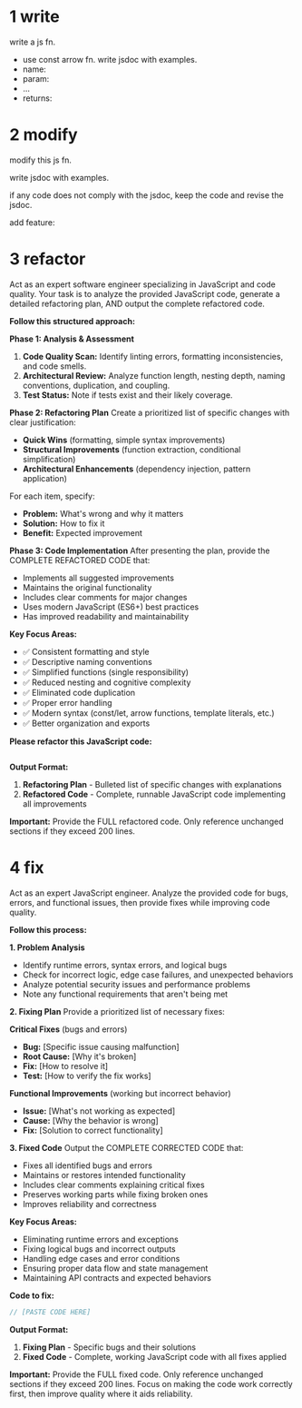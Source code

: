 # 1 write

write a js fn.

- use const arrow fn. write jsdoc with examples.
- name:
- param:
- ...
- returns:

# 2 modify

modify this js fn.

write jsdoc with examples.

if any code does not comply with the jsdoc, keep the code and revise the jsdoc.

add feature:

# 3 refactor

Act as an expert software engineer specializing in JavaScript and code quality. Your task is to analyze the provided JavaScript code, generate a detailed refactoring plan, AND output the complete refactored code.

**Follow this structured approach:**

**Phase 1: Analysis & Assessment**

1.  **Code Quality Scan:** Identify linting errors, formatting inconsistencies, and code smells.
2.  **Architectural Review:** Analyze function length, nesting depth, naming conventions, duplication, and coupling.
3.  **Test Status:** Note if tests exist and their likely coverage.

**Phase 2: Refactoring Plan**
Create a prioritized list of specific changes with clear justification:

- **Quick Wins** (formatting, simple syntax improvements)
- **Structural Improvements** (function extraction, conditional simplification)
- **Architectural Enhancements** (dependency injection, pattern application)

For each item, specify:

- **Problem:** What's wrong and why it matters
- **Solution:** How to fix it
- **Benefit:** Expected improvement

**Phase 3: Code Implementation**
After presenting the plan, provide the COMPLETE REFACTORED CODE that:

- Implements all suggested improvements
- Maintains the original functionality
- Includes clear comments for major changes
- Uses modern JavaScript (ES6+) best practices
- Has improved readability and maintainability

**Key Focus Areas:**

- ✅ Consistent formatting and style
- ✅ Descriptive naming conventions
- ✅ Simplified functions (single responsibility)
- ✅ Reduced nesting and cognitive complexity
- ✅ Eliminated code duplication
- ✅ Proper error handling
- ✅ Modern syntax (const/let, arrow functions, template literals, etc.)
- ✅ Better organization and exports

**Please refactor this JavaScript code:**

```javascript

```

**Output Format:**

1.  **Refactoring Plan** - Bulleted list of specific changes with explanations
2.  **Refactored Code** - Complete, runnable JavaScript code implementing all improvements

**Important:** Provide the FULL refactored code. Only reference unchanged sections if they exceed 200 lines.

# 4 fix

Act as an expert JavaScript engineer. Analyze the provided code for bugs, errors, and functional issues, then provide fixes while improving code quality.

**Follow this process:**

**1. Problem Analysis**

- Identify runtime errors, syntax errors, and logical bugs
- Check for incorrect logic, edge case failures, and unexpected behaviors
- Analyze potential security issues and performance problems
- Note any functional requirements that aren't being met

**2. Fixing Plan**
Provide a prioritized list of necessary fixes:

**Critical Fixes** (bugs and errors)

- **Bug:** [Specific issue causing malfunction]
- **Root Cause:** [Why it's broken]
- **Fix:** [How to resolve it]
- **Test:** [How to verify the fix works]

**Functional Improvements** (working but incorrect behavior)

- **Issue:** [What's not working as expected]
- **Cause:** [Why the behavior is wrong]
- **Fix:** [Solution to correct functionality]

**3. Fixed Code**
Output the COMPLETE CORRECTED CODE that:

- Fixes all identified bugs and errors
- Maintains or restores intended functionality
- Includes clear comments explaining critical fixes
- Preserves working parts while fixing broken ones
- Improves reliability and correctness

**Key Focus Areas:**

- Eliminating runtime errors and exceptions
- Fixing logical bugs and incorrect outputs
- Handling edge cases and error conditions
- Ensuring proper data flow and state management
- Maintaining API contracts and expected behaviors

**Code to fix:**

```javascript
// [PASTE CODE HERE]
```

**Output Format:**

1. **Fixing Plan** - Specific bugs and their solutions
2. **Fixed Code** - Complete, working JavaScript code with all fixes applied

**Important:** Provide the FULL fixed code. Only reference unchanged sections if they exceed 200 lines. Focus on making the code work correctly first, then improve quality where it aids reliability.
